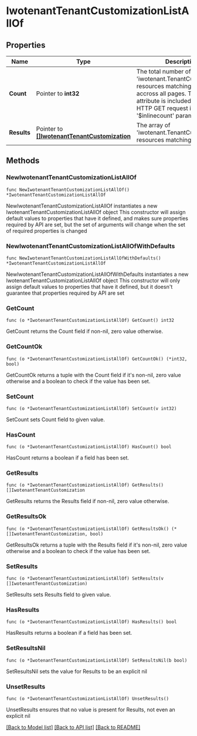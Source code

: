 # IwotenantTenantCustomizationListAllOf

## Properties

Name | Type | Description | Notes
------------ | ------------- | ------------- | -------------
**Count** | Pointer to **int32** | The total number of &#39;iwotenant.TenantCustomization&#39; resources matching the request, accross all pages. The &#39;Count&#39; attribute is included when the HTTP GET request includes the &#39;$inlinecount&#39; parameter. | [optional] 
**Results** | Pointer to [**[]IwotenantTenantCustomization**](IwotenantTenantCustomization.md) | The array of &#39;iwotenant.TenantCustomization&#39; resources matching the request. | [optional] 

## Methods

### NewIwotenantTenantCustomizationListAllOf

`func NewIwotenantTenantCustomizationListAllOf() *IwotenantTenantCustomizationListAllOf`

NewIwotenantTenantCustomizationListAllOf instantiates a new IwotenantTenantCustomizationListAllOf object
This constructor will assign default values to properties that have it defined,
and makes sure properties required by API are set, but the set of arguments
will change when the set of required properties is changed

### NewIwotenantTenantCustomizationListAllOfWithDefaults

`func NewIwotenantTenantCustomizationListAllOfWithDefaults() *IwotenantTenantCustomizationListAllOf`

NewIwotenantTenantCustomizationListAllOfWithDefaults instantiates a new IwotenantTenantCustomizationListAllOf object
This constructor will only assign default values to properties that have it defined,
but it doesn't guarantee that properties required by API are set

### GetCount

`func (o *IwotenantTenantCustomizationListAllOf) GetCount() int32`

GetCount returns the Count field if non-nil, zero value otherwise.

### GetCountOk

`func (o *IwotenantTenantCustomizationListAllOf) GetCountOk() (*int32, bool)`

GetCountOk returns a tuple with the Count field if it's non-nil, zero value otherwise
and a boolean to check if the value has been set.

### SetCount

`func (o *IwotenantTenantCustomizationListAllOf) SetCount(v int32)`

SetCount sets Count field to given value.

### HasCount

`func (o *IwotenantTenantCustomizationListAllOf) HasCount() bool`

HasCount returns a boolean if a field has been set.

### GetResults

`func (o *IwotenantTenantCustomizationListAllOf) GetResults() []IwotenantTenantCustomization`

GetResults returns the Results field if non-nil, zero value otherwise.

### GetResultsOk

`func (o *IwotenantTenantCustomizationListAllOf) GetResultsOk() (*[]IwotenantTenantCustomization, bool)`

GetResultsOk returns a tuple with the Results field if it's non-nil, zero value otherwise
and a boolean to check if the value has been set.

### SetResults

`func (o *IwotenantTenantCustomizationListAllOf) SetResults(v []IwotenantTenantCustomization)`

SetResults sets Results field to given value.

### HasResults

`func (o *IwotenantTenantCustomizationListAllOf) HasResults() bool`

HasResults returns a boolean if a field has been set.

### SetResultsNil

`func (o *IwotenantTenantCustomizationListAllOf) SetResultsNil(b bool)`

 SetResultsNil sets the value for Results to be an explicit nil

### UnsetResults
`func (o *IwotenantTenantCustomizationListAllOf) UnsetResults()`

UnsetResults ensures that no value is present for Results, not even an explicit nil

[[Back to Model list]](../README.md#documentation-for-models) [[Back to API list]](../README.md#documentation-for-api-endpoints) [[Back to README]](../README.md)


